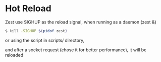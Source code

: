 # Hot Reload

Zest use SIGHUP as the reload signal, when running as a daemon (zest &)

```bash
$ kill -SIGHUP $(pidof zest)
```

or using the script in scripts/ directory,

and after a socket request (chose it for better performance), it will be reloaded
